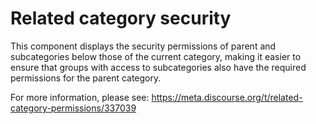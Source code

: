 # **Related category security**

This component displays the security permissions of parent and subcategories below those of the current category, making it easier to ensure that groups with access to subcategories also have the required permissions for the parent category.

For more information, please see: https://meta.discourse.org/t/related-category-permissions/337039
